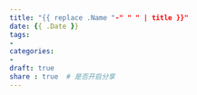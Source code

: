 ```yaml
---
title: "{{ replace .Name "-" " " | title }}"
date: {{ .Date }}
tags:
- 
categories:
- 
draft: true
share : true  # 是否开启分享
---
```


